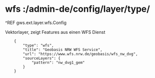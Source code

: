 # wfs :/admin-de/config/layer/type/

^REF gws.ext.layer.wfs.Config

Vektorlayer, zeigt Features aus einen WFS Dienst

        {
            "type": "wfs",
            "title": "Geobasis NRW WFS Service",
            "url": "https://www.wfs.nrw.de/geobasis/wfs_nw_dvg",
            "sourceLayers": {
                "pattern": "nw_dvg1_gem"
            }
        }

